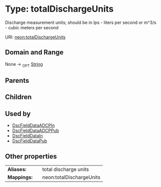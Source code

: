 
# Type: totalDischargeUnits


Discharge measurement units; should be in lps - liters per second or m^3/s - cubic meters per second

URI: [neon:totalDischargeUnits](https://data.neonscience.org/totalDischargeUnits)


## Domain and Range

None ->  <sub>OPT</sub> [String](types/String.md)

## Parents


## Children


## Used by

 * [DscFieldDataADCPIn](DscFieldDataADCPIn.md)
 * [DscFieldDataADCPPub](DscFieldDataADCPPub.md)
 * [DscFieldDataIn](DscFieldDataIn.md)
 * [DscFieldDataPub](DscFieldDataPub.md)

## Other properties

|  |  |  |
| --- | --- | --- |
| **Aliases:** | | total discharge units |
| **Mappings:** | | neon:totalDischargeUnits |

